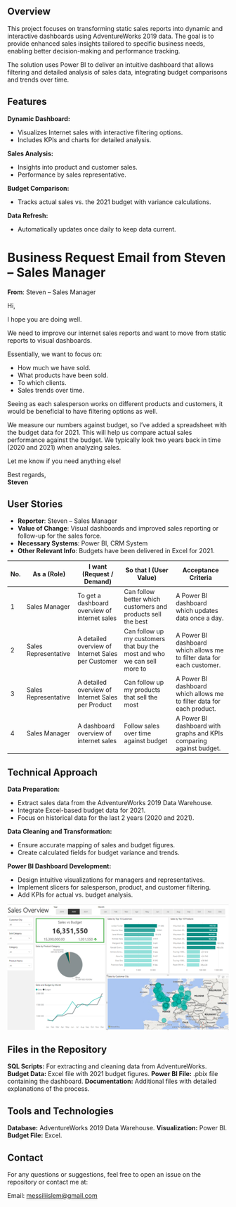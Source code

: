 ## Overview

This project focuses on transforming static sales reports into dynamic and interactive dashboards using AdventureWorks 2019 data. The goal is to provide enhanced sales insights tailored to specific business needs, enabling better decision-making and performance tracking.

The solution uses Power BI to deliver an intuitive dashboard that allows filtering and detailed analysis of sales data, integrating budget comparisons and trends over time.

## Features
**Dynamic Dashboard:**
- Visualizes Internet sales with interactive filtering options.
- Includes KPIs and charts for detailed analysis.
  
**Sales Analysis:**
- Insights into product and customer sales.
- Performance by sales representative.

**Budget Comparison:**
- Tracks actual sales vs. the 2021 budget with variance calculations.
  
**Data Refresh:**
- Automatically updates once daily to keep data current.

# Business Request Email from Steven – Sales Manager

**From**: Steven – Sales Manager   

Hi,  

I hope you are doing well.  

We need to improve our internet sales reports and want to move from static reports to visual dashboards.  

Essentially, we want to focus on:  
- How much we have sold.  
- What products have been sold.  
- To which clients.  
- Sales trends over time.  

Seeing as each salesperson works on different products and customers, it would be beneficial to have filtering options as well.  

We measure our numbers against budget, so I’ve added a spreadsheet with the budget data for 2021. This will help us compare actual sales performance against the budget. We typically look two years back in time (2020 and 2021) when analyzing sales.  

Let me know if you need anything else!  

Best regards,  
**Steven**

## User Stories

- **Reporter**: Steven – Sales Manager
- **Value of Change**: Visual dashboards and improved sales reporting or follow-up for the sales force.
- **Necessary Systems**: Power BI, CRM System
- **Other Relevant Info**: Budgets have been delivered in Excel for 2021.
  
| **No.** | **As a (Role)**         | **I want (Request / Demand)**                      | **So that I (User Value)**                                             | **Acceptance Criteria**                                             |
|---------|--------------------------|----------------------------------------------------|------------------------------------------------------------------------|----------------------------------------------------------------------|
| 1       | Sales Manager            | To get a dashboard overview of internet sales     | Can follow better which customers and products sell the best           | A Power BI dashboard which updates data once a day.                 |
| 2       | Sales Representative     | A detailed overview of Internet Sales per Customer | Can follow up my customers that buy the most and who we can sell more to | A Power BI dashboard which allows me to filter data for each customer. |
| 3       | Sales Representative     | A detailed overview of Internet Sales per Product | Can follow up my products that sell the most                           | A Power BI dashboard which allows me to filter data for each product. |
| 4       | Sales Manager            | A dashboard overview of internet sales            | Follow sales over time against budget                                  | A Power BI dashboard with graphs and KPIs comparing against budget. |


## Technical Approach

**Data Preparation:**
- Extract sales data from the AdventureWorks 2019 Data Warehouse.
- Integrate Excel-based budget data for 2021.
- Focus on historical data for the last 2 years (2020 and 2021).

**Data Cleaning and Transformation:**
- Ensure accurate mapping of sales and budget figures.
- Create calculated fields for budget variance and trends.

**Power BI Dashboard Development:**
- Design intuitive visualizations for managers and representatives.
- Implement slicers for salesperson, product, and customer filtering.
- Add KPIs for actual vs. budget analysis.

![Main Dashboard](./images/main-dashboard.png "Main Dashboard")

## Files in the Repository
**SQL Scripts:** For extracting and cleaning data from AdventureWorks.
**Budget Data:** Excel file with 2021 budget figures.
**Power BI File:** .pbix file containing the dashboard.
**Documentation:** Additional files with detailed explanations of the process.

## Tools and Technologies
**Database:** AdventureWorks 2019 Data Warehouse.
**Visualization:** Power BI.
**Budget File:** Excel.

## Contact 

For any questions or suggestions, feel free to open an issue on the repository or contact me at:

Email: messiliislem@gmail.com

